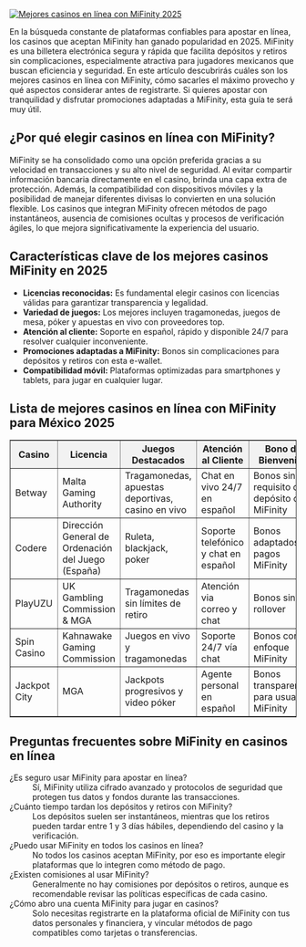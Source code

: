 [![Mejores casinos en línea con MiFinity 2025](https://123-caf.pages.dev/gitsignup.png)](https://vrmoo.ru/Bt82HjjY)

<p>En la búsqueda constante de plataformas confiables para apostar en línea, los casinos que aceptan MiFinity han ganado popularidad en 2025. MiFinity es una billetera electrónica segura y rápida que facilita depósitos y retiros sin complicaciones, especialmente atractiva para jugadores mexicanos que buscan eficiencia y seguridad. En este artículo descubrirás cuáles son los mejores casinos en línea con MiFinity, cómo sacarles el máximo provecho y qué aspectos considerar antes de registrarte. Si quieres apostar con tranquilidad y disfrutar promociones adaptadas a MiFinity, esta guía te será muy útil.</p>  <h2>¿Por qué elegir casinos en línea con MiFinity?</h2> <p>MiFinity se ha consolidado como una opción preferida gracias a su velocidad en transacciones y su alto nivel de seguridad. Al evitar compartir información bancaria directamente en el casino, brinda una capa extra de protección. Además, la compatibilidad con dispositivos móviles y la posibilidad de manejar diferentes divisas lo convierten en una solución flexible. Los casinos que integran MiFinity ofrecen métodos de pago instantáneos, ausencia de comisiones ocultas y procesos de verificación ágiles, lo que mejora significativamente la experiencia del usuario.</p>  <h2>Características clave de los mejores casinos MiFinity en 2025</h2> <ul> <li><strong>Licencias reconocidas:</strong> Es fundamental elegir casinos con licencias válidas para garantizar transparencia y legalidad.</li> <li><strong>Variedad de juegos:</strong> Los mejores incluyen tragamonedas, juegos de mesa, póker y apuestas en vivo con proveedores top.</li> <li><strong>Atención al cliente:</strong> Soporte en español, rápido y disponible 24/7 para resolver cualquier inconveniente.</li> <li><strong>Promociones adaptadas a MiFinity:</strong> Bonos sin complicaciones para depósitos y retiros con esta e-wallet.</li> <li><strong>Compatibilidad móvil:</strong> Plataformas optimizadas para smartphones y tablets, para jugar en cualquier lugar.</li> </ul>  <h2>Lista de mejores casinos en línea con MiFinity para México 2025</h2> <table border="1" cellpadding="8" cellspacing="0" style="border-collapse: collapse; width: 100%;"> <thead> <tr style="background-color:#f2f2f2;"> <th>Casino</th> <th>Licencia</th> <th>Juegos Destacados</th> <th>Atención al Cliente</th> <th>Bono de Bienvenida</th> </tr> </thead> <tbody> <tr> <td>Betway</td> <td>Malta Gaming Authority</td> <td>Tragamonedas, apuestas deportivas, casino en vivo</td> <td>Chat en vivo 24/7 en español</td> <td>Bonos sin requisito de depósito con MiFinity</td> </tr> <tr> <td>Codere</td> <td>Dirección General de Ordenación del Juego (España)</td> <td>Ruleta, blackjack, poker</td> <td>Soporte telefónico y chat en español</td> <td>Bonos adaptados a pagos MiFinity</td> </tr> <tr> <td>PlayUZU</td> <td>UK Gambling Commission & MGA</td> <td>Tragamonedas sin límites de retiro</td> <td>Atención via correo y chat</td> <td>Bonos sin rollover</td> </tr> <tr> <td>Spin Casino</td> <td>Kahnawake Gaming Commission</td> <td>Juegos en vivo y tragamonedas</td> <td>Soporte 24/7 vía chat</td> <td>Bonos con enfoque MiFinity</td> </tr> <tr> <td>Jackpot City</td> <td>MGA</td> <td>Jackpots progresivos y video póker</td> <td>Agente personal en español</td> <td>Bonos transparentes para usuarios MiFinity</td> </tr> </tbody> </table>  <h2>Preguntas frecuentes sobre MiFinity en casinos en línea</h2> <dl> <dt>¿Es seguro usar MiFinity para apostar en línea?</dt> <dd>Sí, MiFinity utiliza cifrado avanzado y protocolos de seguridad que protegen tus datos y fondos durante las transacciones.</dd>  <dt>¿Cuánto tiempo tardan los depósitos y retiros con MiFinity?</dt> <dd>Los depósitos suelen ser instantáneos, mientras que los retiros pueden tardar entre 1 y 3 días hábiles, dependiendo del casino y la verificación.</dd>  <dt>¿Puedo usar MiFinity en todos los casinos en línea?</dt> <dd>No todos los casinos aceptan MiFinity, por eso es importante elegir plataformas que lo integren como método de pago.</dd>  <dt>¿Existen comisiones al usar MiFinity?</dt> <dd>Generalmente no hay comisiones por depósitos o retiros, aunque es recomendable revisar las políticas específicas de cada casino.</dd>  <dt>¿Cómo abro una cuenta MiFinity para jugar en casinos?</dt> <dd>Solo necesitas registrarte en la plataforma oficial de MiFinity con tus datos personales y financiera, y vincular métodos de pago compatibles como tarjetas o transferencias.</dd> </dl>